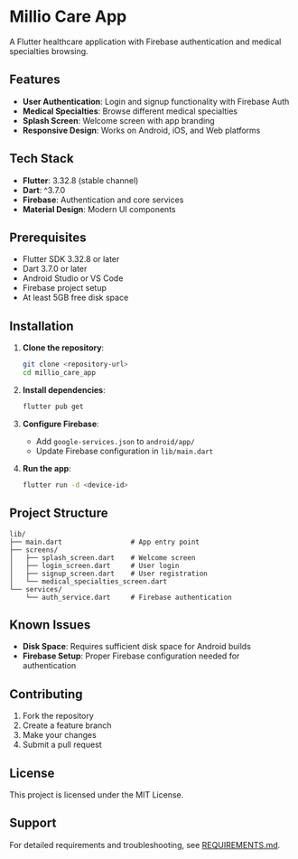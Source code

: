 # Millio Care App

A Flutter healthcare application with Firebase authentication and medical specialties browsing.

## Features

- **User Authentication**: Login and signup functionality with Firebase Auth
- **Medical Specialties**: Browse different medical specialties
- **Splash Screen**: Welcome screen with app branding
- **Responsive Design**: Works on Android, iOS, and Web platforms

## Tech Stack

- **Flutter**: 3.32.8 (stable channel)
- **Dart**: ^3.7.0
- **Firebase**: Authentication and core services
- **Material Design**: Modern UI components

## Prerequisites

- Flutter SDK 3.32.8 or later
- Dart 3.7.0 or later
- Android Studio or VS Code
- Firebase project setup
- At least 5GB free disk space

## Installation

1. **Clone the repository**:
   ```bash
   git clone <repository-url>
   cd millio_care_app
   ```

2. **Install dependencies**:
   ```bash
   flutter pub get
   ```

3. **Configure Firebase**:
   - Add `google-services.json` to `android/app/`
   - Update Firebase configuration in `lib/main.dart`

4. **Run the app**:
   ```bash
   flutter run -d <device-id>
   ```

## Project Structure

```
lib/
├── main.dart                 # App entry point
├── screens/
│   ├── splash_screen.dart    # Welcome screen
│   ├── login_screen.dart     # User login
│   ├── signup_screen.dart    # User registration
│   └── medical_specialties_screen.dart
└── services/
    └── auth_service.dart     # Firebase authentication
```

## Known Issues

- **Disk Space**: Requires sufficient disk space for Android builds
- **Firebase Setup**: Proper Firebase configuration needed for authentication

## Contributing

1. Fork the repository
2. Create a feature branch
3. Make your changes
4. Submit a pull request

## License

This project is licensed under the MIT License.

## Support

For detailed requirements and troubleshooting, see [REQUIREMENTS.md](REQUIREMENTS.md).
